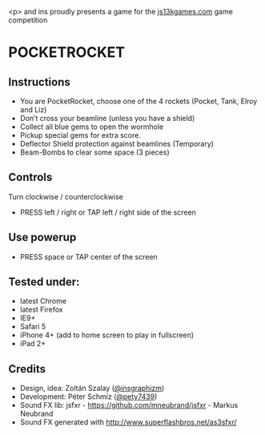 &lt;p&gt; and ins proudly presents a game for the <a href="http://js13kgames.com/" target="_blank">js13kgames.com</a> game competition

POCKETROCKET
============

Instructions
------------
- You are PocketRocket, choose one of the 4 rockets (Pocket, Tank, Elroy and Liz)
- Don’t cross your beamline (unless you have a shield)
- Collect all blue gems to open the wormhole
- Pickup special gems for extra score.
- Deflector Shield protection against beamlines (Temporary)
- Beam-Bombs to clear some space (3 pieces)

Controls
--------
Turn clockwise / counterclockwise
- PRESS left / right or TAP left / right side of the screen

Use powerup
--------
- PRESS space or TAP center of the screen

Tested under:
--------
- latest Chrome
- latest Firefox
- IE9+
- Safari 5
- iPhone 4+ (add to home screen to play in fullscreen)
- iPad 2+

Credits
-------
- Design, idea: Zoltán Szalay (<a href="https://twitter.com/insgraphizm" target="_blank">@insgraphizm</a>)
- Development: Péter Schmíz (<a href="https://twitter.com/pety7439" target="_blank">@pety7439</a>)
- Sound FX lib: jsfxr - https://github.com/mneubrand/jsfxr - Markus Neubrand
- Sound FX generated with http://www.superflashbros.net/as3sfxr/